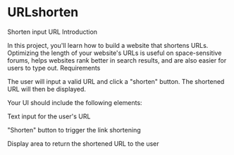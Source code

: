 # URLshorten
Shorten input URL
Introduction

In this project, you'll learn how to build a website that shortens URLs. Optimizing the length of your website's URLs is useful on space-sensitive forums, helps websites rank better in search results, and are also easier for users to type out.
Requirements

The user will input a valid URL and click a "shorten" button. The shortened URL will then be displayed.

Your UI should include the following elements:

Text input for the user's URL

"Shorten" button to trigger the link shortening

Display area to return the shortened URL to the user

